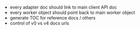 
* every adapter doc should link to main client API doc
* every worker object should point back to main worker object
* generate TOC for reference docs / others
* control of v0 vs v4 docs urls
